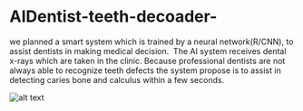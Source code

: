# AIDentist-teeth-decoader-

we planned a smart system which is trained by a neural network(R/CNN),
to assist dentists in making medical decision. 
The AI system receives dental x-rays which are taken in the clinic. 
Because professional dentists are not always able to recognize teeth defects the system 
propose is to assist in detecting caries bone and calculus within a few seconds.

![alt text](https://github.com/izraelov/AIDentist-Teeth-Decoader/blob/master/AIDentist_Poster.jpg?raw=true)

